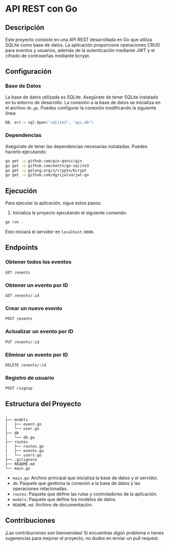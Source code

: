 # API REST con Go

## Descripción

Este proyecto consiste en una API REST desarrollada en Go que utiliza SQLite como base de datos. La aplicación proporciona operaciones CRUD para eventos y usuarios, además de la autenticación mediante JWT y el cifrado de contraseñas mediante bcrypt.

## Configuración

### Base de Datos

La base de datos utilizada es SQLite. Asegúrate de tener SQLite instalado en tu entorno de desarrollo. La conexión a la base de datos se inicializa en el archivo `db.go`. Puedes configurar la conexión modificando la siguiente línea:

```go
DB, err = sql.Open("sqlite3", "api.db")
```

### Dependencias

Asegúrate de tener las dependencias necesarias instaladas. Puedes hacerlo ejecutando:

```bash
go get -u github.com/gin-gonic/gin
go get -u github.com/mattn/go-sqlite3
go get -u golang.org/x/crypto/bcrypt
go get -u github.com/dgrijalva/jwt-go
```

## Ejecución

Para ejecutar la aplicación, sigue estos pasos:

1. Inicializa le proyecto ejecutando el siguiente comando:

```bash
go run .
```

Esto iniciará el servidor en `localhost:8080`.

## Endpoints

### Obtener todos los eventos

```http
GET /events
```

### Obtener un evento por ID

```http
GET /events/:id
```

### Crear un nuevo evento

```http
POST /events
```

### Actualizar un evento por ID

```http
PUT /events/:id
```

### Eliminar un evento por ID

```http
DELETE /events/:id
```

### Registro de usuario

```http
POST /signup
```

## Estructura del Proyecto

```plaintext
.
├── models
│   ├── event.go
|   └── user.go
├── db
│   └── db.go
├── routes
│   ├── routes.go
|   ├── events.go
|   └── users.go
├── .gitignore
├── README.md
└── main.go
```

- `main.go`: Archivo principal que inicializa la base de datos y el servidor.
- `db`: Paquete que gestiona la conexión a la base de datos y las operaciones relacionadas.
- `routes`: Paquete que define las rutas y controladores de la aplicación.
- `models`: Paquete que define los modelos de datos.
- `README.md`: Archivo de documentación.

## Contribuciones

¡Las contribuciones son bienvenidas! Si encuentras algún problema o tienes sugerencias para mejorar el proyecto, no dudes en enviar un pull request.
